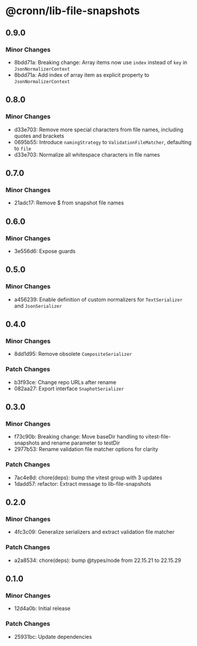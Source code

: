 # @cronn/lib-file-snapshots

## 0.9.0

### Minor Changes

- 8bdd71a: Breaking change: Array items now use `index` instead of `key` in `JsonNormalizerContext`
- 8bdd71a: Add index of array item as explicit property to `JsonNormalizerContext`

## 0.8.0

### Minor Changes

- d33e703: Remove more special characters from file names, including quotes and brackets
- 0695b55: Introduce `namingStrategy` to `ValidationFileMatcher`, defaulting to `file`
- d33e703: Normalize all whitespace characters in file names

## 0.7.0

### Minor Changes

- 21adc17: Remove $ from snapshot file names

## 0.6.0

### Minor Changes

- 3e556d6: Expose guards

## 0.5.0

### Minor Changes

- a456239: Enable definition of custom normalizers for `TextSerializer` and `JsonSerializer`

## 0.4.0

### Minor Changes

- 8dd1d95: Remove obsolete `CompositeSerializer`

### Patch Changes

- b3f93ce: Change repo URLs after rename
- 082aa27: Export interface `SnaphotSerializer`

## 0.3.0

### Minor Changes

- f73c90b: Breaking change: Move baseDir handling to vitest-file-snapshots and rename parameter to testDir
- 2977b53: Rename validation file matcher options for clarity

### Patch Changes

- 7ac4e8d: chore(deps): bump the vitest group with 3 updates
- 1dadd57: refactor: Extract message to lib-file-snapshots

## 0.2.0

### Minor Changes

- 4fc3c09: Generalize serializers and extract validation file matcher

### Patch Changes

- a2a8534: chore(deps): bump @types/node from 22.15.21 to 22.15.29

## 0.1.0

### Minor Changes

- 12d4a0b: Initial release

### Patch Changes

- 25931bc: Update dependencies
